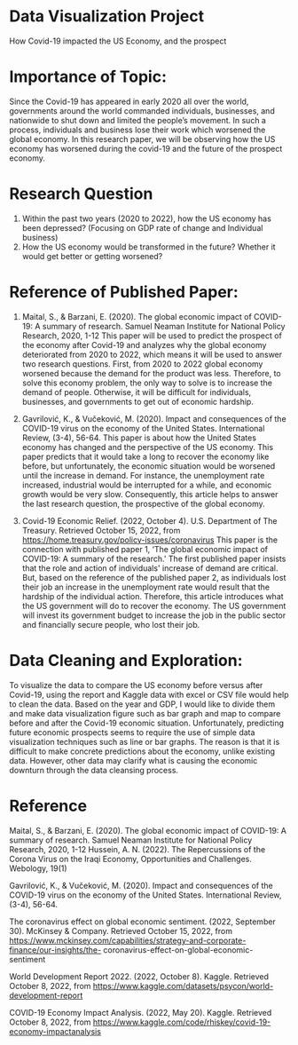 # Data Visualization Project
How Covid-19 impacted the US Economy, and the prospect

# Importance of Topic:
Since the Covid-19 has appeared in early 2020 all over the world, governments around the world 
commanded individuals, businesses, and nationwide to shut down and limited the people’s 
movement. In such a process, individuals and business lose their work which worsened the global 
economy. In this research paper, we will be observing how the US economy has worsened during 
the covid-19 and the future of the prospect economy.

# Research Question
1. Within the past two years (2020 to 2022), how the US economy has been depressed?
(Focusing on GDP rate of change and Individual business)
2. How the US economy would be transformed in the future? Whether it would get better or 
getting worsened?

# Reference of Published Paper:
1. Maital, S., & Barzani, E. (2020). The global economic impact of COVID-19: A summary 
of research. Samuel Neaman Institute for National Policy Research, 2020, 1-12
This paper will be used to predict the prospect of the economy after Covid-19 and analyzes 
why the global economy deteriorated from 2020 to 2022, which means it will be used to 
answer two research questions. First, from 2020 to 2022 global economy worsened because
the demand for the product was less. Therefore, to solve this economy problem, the only 
way to solve is to increase the demand of people. Otherwise, it will be difficult for 
individuals, businesses, and governments to get out of economic hardship.

2. Gavrilović, K., & Vučeković, M. (2020). Impact and consequences of the COVID-19 virus 
on the economy of the United States. International Review, (3-4), 56-64.
This paper is about how the United States economy has changed and the perspective of the 
US economy. This paper predicts that it would take a long to recover the economy like 
before, but unfortunately, the economic situation would be worsened until the increase in 
demand. For instance, the unemployment rate increased, industrial would be interrupted for
a while, and economic growth would be very slow. Consequently, this article helps to 
answer the last research question, the prospective of the global economy.

3. Covid-19 Economic Relief. (2022, October 4). U.S. Department of The Treasury. Retrieved
October 15, 2022, from https://home.treasury.gov/policy-issues/coronavirus
This paper is the connection with published paper 1, ‘The global economic impact of 
COVID-19: A summary of the research.' The first published paper insists that the role and 
action of individuals' increase of demand are critical. But, based on the reference of the 
published paper 2, as individuals lost their job an increase in the unemployment rate would 
result that the hardship of the individual action. Therefore, this article introduces what the 
US government will do to recover the economy. The US government will invest its 
government budget to increase the job in the public sector and financially secure people, 
who lost their job.

# Data Cleaning and Exploration:
To visualize the data to compare the US economy before versus after Covid-19, using the 
report and Kaggle data with excel or CSV file would help to clean the data. Based on the 
year and GDP, I would like to divide them and make data visualization figure such as bar 
graph and map to compare before and after the Covid-19 economic situation. 
Unfortunately, predicting future economic prospects seems to require the use of simple data
visualization techniques such as line or bar graphs. The reason is that it is difficult to make 
concrete predictions about the economy, unlike existing data. However, other data may 
clarify what is causing the economic downturn through the data cleansing process.


# Reference
Maital, S., & Barzani, E. (2020). The global economic impact of COVID-19: A summary 
of research. Samuel Neaman Institute for National Policy Research, 2020, 1-12
Hussein, A. N. (2022). The Repercussions of the Corona Virus on the Iraqi Economy, 
Opportunities and Challenges. Webology, 19(1)

Gavrilović, K., & Vučeković, M. (2020). Impact and consequences of the COVID-19 virus 
on the economy of the United States. International Review, (3-4), 56-64.

The coronavirus effect on global economic sentiment. (2022, September 30). McKinsey & 
Company. Retrieved October 15, 2022, from 
https://www.mckinsey.com/capabilities/strategy-and-corporate-finance/our-insights/the-
coronavirus-effect-on-global-economic-sentiment

World Development Report 2022. (2022, October 8). Kaggle. Retrieved October 8, 2022, 
from https://www.kaggle.com/datasets/psycon/world-development-report

COVID-19 Economy Impact Analysis. (2022, May 20). Kaggle. Retrieved October 8, 
2022, from https://www.kaggle.com/code/rhiskey/covid-19-economy-impactanalysis
